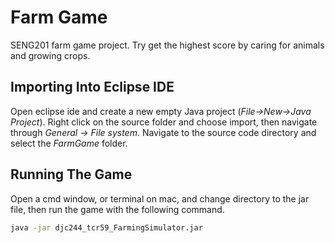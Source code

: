 # Farm Game
SENG201 farm game project. Try get the highest score by caring for animals and growing crops.

## Importing Into Eclipse IDE
Open eclipse ide and create a new empty Java project (_File->New->Java Project_). Right click on the source folder and choose import, then navigate through _General -> File system_. Navigate to the source code directory and select the _FarmGame_ folder.

## Running The Game
Open a cmd window, or terminal on mac, and change directory to the jar file, then run the game with the following command.
```bash
java -jar djc244_tcr59_FarmingSimulator.jar
```
